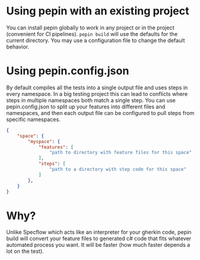 
# Using pepin with an existing project

You can install pepin globally to work in any project or in the project (convenient for CI pipelines). `pepin build` will use the defaults for the current directory. You may use a configuration file to change the default behavior.

# Using pepin.config.json

By default compiles all the tests into a single output file and uses steps in every namespace. In a big testing project this can lead to conflicts where steps in multiple namespaces both match a single step. You can use pepin.config.json to split up your features into different files and namespaces, and then each output file can be configured to pull steps from specific namespaces.

```json
{
    "space": {
        "myspace": {
            "features": [
                "path to directory with feature files for this space"
            ],
            "steps": [
                "path to a directory with step code for this space"
            ]
        },
    }
}
```

# Why?

Unlike Specflow which acts like an interpreter for your gherkin code, pepin build will convert your feature files to generated c# code that fits whatever automated process you want. It will be faster (how much faster depends a lot on the test).